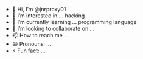 - 👋 Hi, I’m @jnrproxy01
- 👀 I’m interested in ... hacking
- 🌱 I’m currently learning ... programming language
- 💞️ I’m looking to collaborate on ...
- 📫 How to reach me ...
- 😄 Pronouns: ...
- ⚡ Fun fact: ...

<!---
jnrproxy01/jnrproxy01 is a ✨ special ✨ repository because its `README.md` (this file) appears on your GitHub profile.
You can click the Preview link to take a look at your changes.
--->
